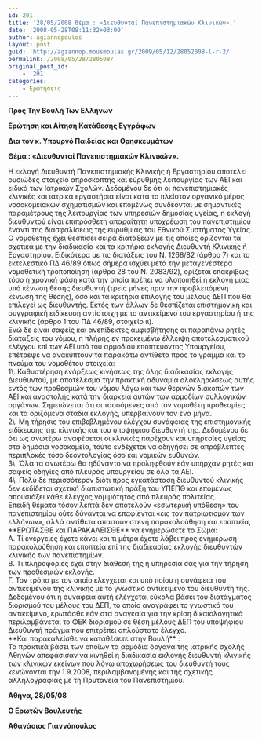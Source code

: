 ```yaml
---
id: 201
title: '28/05/2008 Θέμα : «Διευθυνταί Πανεπιστημιακών Κλινικών».'
date: '2008-05-28T08:11:32+03:00'
author: agiannopoulos
layout: post
guid: 'http://agiannop.mousmoulas.gr/2009/05/12/28052008-l-r-2/'
permalink: /2008/05/28/280508/
original_post_id:
    - '201'
categories:
    - Ερωτήσεις
---
```


**Προς Την Βουλή Των Ελλήνων**

**Ερώτηση και Αίτηση Κατάθεσης Εγγράφων**

**Δια τον κ. Υπουργό Παιδείας και Θρησκευμάτων**

**Θέμα : «Διευθυνταί Πανεπιστημιακών Κλινικών».**

<div style="text-align:justify;"></div><div style="text-align:justify;"></div>Η εκλογή Διευθυντή Πανεπιστημιακής Κλινικής ή Εργαστηρίου αποτελεί ουσιώδες στοιχείο απρόσκοπτης και εύρυθμης λειτουργίας των ΑΕΙ και ειδικά των Ιατρικών Σχολών. Δεδομένου δε ότι οι πανεπιστημιακές κλινικές και ιατρικά εργαστήρια είναι κατά το πλείστον οργανικό μέρος νοσοκομειακών σχηματισμών και επομένως συνδέονται με σημαντικές παραμέτρους της λειτουργίας των υπηρεσιών δημοσίας υγείας, η εκλογή διευθυντού είναι επιπρόσθετη απαραίτητη υποχρέωση του πανεπιστημίου έναντι της διασφαλίσεως της ευρυθμίας του Εθνικού Συστήματος Υγείας.

<div style="text-align:justify;"></div>Ο νομοθέτης έχει θεσπίσει σειρά διατάξεων με τις οποίες ορίζονται τα σχετικά με την διαδικασία και τα κριτήρια εκλογής Διευθυντή Κλινικής ή Εργαστηρίου. Ειδικότερα με τις διατάξεις του Ν. 1268/82 (άρθρο 7) και το εκτελεστικό ΠΔ 46/89 όπως σήμερα ισχύει μετά την μεταγενέστερα νομοθετική τροποποίηση (άρθρο 28 του N. 2083/92), ορίζεται επακριβώς τόσο η χρονική φάση κατά την οποία πρέπει να υλοποιηθεί η εκλογή μιας υπό κένωση θέσης διευθυντή (τρείς μήνες πριν την προβλεπόμενη κένωση της θέσης), όσο και τα κριτήρια επιλογής του μέλους ΔΕΠ που θα επιλεγεί ως διευθυντής. Εκτός των άλλων δε θεσπίζεται επιστημονική και συγγραφική ειδίκευση αντίστοιχη με το αντικείμενο του εργαστηρίου ή της κλινικής (άρθρο 1 του ΠΔ 46/89, στοιχείο ιι).

<div style="text-align:justify;"></div>Ενώ δε είναι σαφείς και ανεπίδεκτες αμφισβήτησης οι παραπάνω ρητές διατάξεις του νόμου, η πλήρης εν προκειμένω έλλειψη αποτελεσματικού ελέγχου επί των ΑΕΙ υπό του αρμοδίου εποπτεύοντος Υπουργείου, επέτρεψε να ανακύπτουν τα παρακάτω αντίθετα προς το γράμμα και το πνεύμα του νομοθέτου στοιχεία:

<div style="text-align:justify;"></div>1\. Καθυστέρηση ενάρξεως κινήσεως της όλης διαδικασίας εκλογής Διευθυντού, με αποτέλεσμα την πρακτική αδυναμία ολοκληρώσεως αυτής εντός των προθεσμιών του νόμου λόγω και των θερινών διακοπών των ΑΕΙ και αναστολής κατά την διάρκεια αυτών των αρμοδίων συλλογικών οργάνων. Σημειώνεται ότι οι τασσόμενες από τον νομοθέτη προθεσμίες και τα οριζόμενα στάδια εκλογής, υπερβαίνουν τον ένα μήνα.

<div style="text-align:justify;"></div>2\. Μη τήρησις του επιβεβλημένου ελέγχου συνάφειας της επιστημονικής ειδίκευσης της κλινικής και του υποψήφιου διευθυντή της. Δεδομένου δε ότι ως ανωτέρω αναφέρεται οι κλινικές παρέχουν και υπηρεσίες υγείας στα δημόσια νοσοκομεία, τούτο ενδέχεται να οδηγήσει σε απρόβλεπτες περιπλοκές τόσο δεοντολογίας όσο και νομικών ευθυνών.

<div style="text-align:justify;"></div>3\. Όλα τα ανωτέρω θα ηδύναντο να προληφθούν εάν υπήρχαν ρητές και σαφείς οδηγίες από πλευράς υπουργείου σε όλα τα ΑΕΙ.

<div style="text-align:justify;"></div><div style="text-align:justify;"></div><div style="text-align:justify;"></div><div style="text-align:justify;"></div><div style="text-align:justify;"></div><div style="text-align:justify;"></div><div style="text-align:justify;"></div><div style="text-align:justify;"></div><div style="text-align:justify;"></div><div style="text-align:justify;"></div>4\. Πολύ δε περισσότερον διότι προς εγκατάσταση διευθυντού κλινικής δεν εκδίδεται σχετική διαπιστωτική πράξη του ΥΠΕΠΘ και επομένως απουσιάζει κάθε έλεγχος νομιμότητος από πλευράς πολιτείας.

<div style="text-align:justify;"></div><div style="text-align:justify;"></div>Επειδή θέματα τόσον λεπτά δεν αποτελούν «εσωτερική υπόθεση» του πανεπιστημίου ούτε δύνανται να επαφίενται «εις τον πατριωτισμόν των ελλήνων», αλλά αντίθετα απαιτούν στενή παρακολούθηση και εποπτεία, **ΕΡΩΤΑΣΘΕ και ΠΑΡΑΚΑΛΕΙΣΘΕ** να ενημερώσετε το Σώμα:

<div style="text-align:justify;"></div>A. Tί ενέργειες έχετε κάνει και τι μέτρα έχετε λάβει προς ενημέρωση-παρακολούθηση και εποπτεία επί της διαδικασίας εκλογής διευθυντών κλινικής των πανεπιστημίων.

<div style="text-align:justify;"></div>B. Τι πληροφορίες έχει στην διάθεσή της η υπηρεσία σας για την τήρηση των προθεσμιών εκλογής.

<div style="text-align:justify;"></div>Γ. Τον τρόπο με τον οποίο ελέγχεται και υπό ποίου η συνάφεια του αντικειμένου της κλινικής με το γνωστικό αντικείμενο του διευθυντή της. Δεδομένου ότι η συνάφεια αυτή ελέγχεται εύκολα βάσει του διατάγματος διορισμού του μέλους του ΔΕΠ, το οποίο αναγράφει το γνωστικό του αντικείμενο, ερωτάσθε εάν στα αναγκαία για την κρίση δικαιολογητικά περιλαμβάνεται το ΦΕΚ διορισμού σε θέση μέλους ΔΕΠ του υποψήφιου Διευθυντή πράγμα που επιτρέπει απλούστατο έλεγχο.

<div style="text-align:justify;"></div><div style="text-align:justify;"></div><div style="text-align:justify;"></div>**Και παρακαλείσθε να καταθέσετε στην Βουλή** :

<div style="text-align:justify;"></div>Τα πρακτικά βάσει των οποίων τα αρμόδια όργανα της ιατρικής σχολής Αθηνών απεφάσισαν να κινηθεί η διαδικασία εκλογής διευθυντή κλινικής των κλινικών εκείνων που λόγω αποχωρήσεως του διευθυντή τους κενώνονται την 1.9.2008, περιλαμβανομένης και της σχετικής αλληλογραφίας με τη Πρυτανεία του Πανεπιστημίου.

**Αθήνα, 28/05/08**

**Ο Ερωτών Βουλευτής**

**Αθανάσιος Γιαννόπουλος**